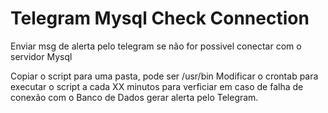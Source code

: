 # Telegram Mysql Check Connection 
Enviar msg de alerta pelo telegram se não for possivel conectar com o servidor Mysql


Copiar o script para uma pasta, pode ser /usr/bin
Modificar o crontab para executar o script a cada XX minutos para verficiar em caso de falha de conexão com o Banco de Dados gerar alerta pelo Telegram.


